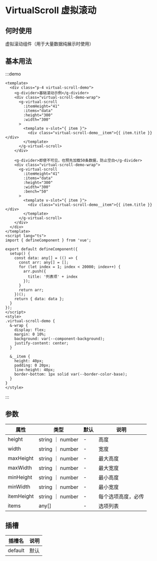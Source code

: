 # VirtualScroll 虚拟滚动

## 何时使用

虚拟滚动组件（用于大量数据纯展示时使用）

## 基本用法

:::demo

```vue
<template>
  <div class="p-4 virtual-scroll-demo">
    <g-divider>基础滚动示例</g-divider>
    <div class="virtual-scroll-demo-wrap">
      <g-virtual-scroll
        :itemHeight="41"
        :items="data"
        :height="300"
        :width="300"
      >
        <template v-slot="{ item }">
          <div class="virtual-scroll-demo__item">{{ item.title }}</div>
        </template>
      </g-virtual-scroll>
    </div>

    <g-divider>即使不可见，也预先加载50条数据，防止空白</g-divider>
    <div class="virtual-scroll-demo-wrap">
      <g-virtual-scroll
        :itemHeight="41"
        :items="data"
        :height="300"
        :width="300"
        :bench="50"
      >
        <template v-slot="{ item }">
          <div class="virtual-scroll-demo__item">{{ item.title }}</div>
        </template>
      </g-virtual-scroll>
    </div>
  </div>
</template>
<script lang="ts">
import { defineComponent } from 'vue';

export default defineComponent({
  setup() {
    const data: any[] = (() => {
      const arr: any[] = [];
      for (let index = 1; index < 20000; index++) {
        arr.push({
          title: '列表项' + index
        });
      }
      return arr;
    })();
    return { data: data };
  }
});
</script>
<style>
.virtual-scroll-demo {
  &-wrap {
    display: flex;
    margin: 0 10%;
    background: var(--component-background);
    justify-content: center;
  }

  &__item {
    height: 40px;
    padding: 0 20px;
    line-height: 40px;
    border-bottom: 1px solid var(--border-color-base);
  }
}
</style>
```

:::

## 参数

| 属性       | 类型             | 默认 | 说明               |
| ---------- | ---------------- | ---- | ------------------ |
| height     | string ｜ number | -    | 高度               |
| width      | string ｜ number | -    | 宽度               |
| maxHeight  | string ｜ number | -    | 最大高度           |
| maxWidth   | string ｜ number | -    | 最大宽度           |
| minHeight  | string ｜ number | -    | 最小高度           |
| minWidth   | string ｜ number | -    | 最小宽度           |
| itemHeight | string ｜ number | -    | 每个选项高度，必传 |
| items      | any[]            | -    | 选项列表           |

## 插槽

| 插槽名  | 说明 |
| ------- | ---- |
| default | 默认 |
